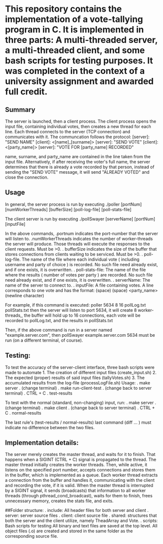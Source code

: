 # This repository contains the implementation of a vote-tallying program in C. It is implemented in three parts: A multi-threaded server, a multi-threaded client, and some bash scripts for testing purposes. It was completed in the context of a university assignment and awarded full credit.

## Summary
The server is launched, then a client process. The client process opens the input file, containing individual votes, then creates a new thread for each line. Each thread connects to the server (TCP connection) and communicates with it. The communcation follows the protocol:
	[server]: "SEND NAME"
	[client]:  <[name]_[surname]>
	[server]: "SEND VOTE"
	[client]: <[party_name]>
	[server]: "VOTE FOR [party_name] RECORDED"

name, surname, and party_name are contained in the line taken from the input file.
Alternatively, if after receiving the voter's full name, the server determines that there is already a vote recorded by that person, instead of sending the "SEND VOTE" message, it will send "ALREADY VOTED" and close the connection.


## Usage

In general, the server process is run by executing
	./poller [portNum] [numWorkerThreads] [bufferSize] [poll-log-file] [poll-stats-file]

The client server is run by executing
	./pollSwayer [serverName] [portNum] [inputFile]

In the above commands,
	.portnum indicates the port-number that the server will listen to.
	.numWorkerThreads indicates the number of worker-threads the server will produce. Those threads will execute the responses to the client requests. Must be >0.
	. bufferSize indicates the size of the buffer that stores connections from clients waiting to be serviced. Must be >0.
	. poll-log-file. The name of the file where each individual vote ( including username and party of choice ) is recorded. No such file need already exist, and if one exists, it is overwritten.
	. poll-stats-file: The name of the file where the results ( number of votes per party ) are recorded.  No such file need already exist, and if one exists, it is overwritten.
	. serverName: The name of the server to connect to.
	. inputFile: A file containing votes. A line corresponds to one vote and has the format:
		<name> (space) <surname> (space) <party_name> (newline character)

For example, if this command is executed:
	 poller 5634 8 16 pollLog.txt pollStats.txt
then the server will listen to port 5634, it will create 8 worker-threads,, the buffer will hold up to 16 connections, each vote will be recorded to pollLog.txt, and the results in pollStats.txt

Then, if the above command is run in a server named "example.server.com", then
	pollSwayer example.server.com 5634 <inputFile> must be run (on a different terminal, of course).


## Testing:
To test the accuracy of the server-client interface, three bash scripts were made to automate
	1. The creation of different input files (create_input.sh)
	2. The expected (proper) results of said input files (tallyVotes.sh)
	3. The accumulated results from the log-file (processLogFile.sh)
Usage:
	. make server
	. (change terminal)
	. make run-client-test
	. (change back to server terminal)
	. CTRL + C
	. test-results

To test with the normal (standard, non-changing) input, run:
	. make server
	. (change terminal)
	. make client
	. (change back to server terminal)
	. CTRL + C
	. normal-results

The last rule's (test-results / normal-results) last command (diff ... ) must indicate no difference between the two files.
	


## Implementation details:
The server merely creates the master thread, and waits for it to finish. That happens when a SIGINT (CTRL + C) signal is propagated to the thread. The master thread initially creates the worker threads. Then, while active, it listens on the specified port number, accepts connections and stores them in the buffer, which is implemented as a queue. Each worker thread extracts a connection from the buffer and handles it, communicating with the client and recording the vote, if it is valid.
When the master thread is interrupted by a SIGINT signal, it sends (broadcasts) that information to all worker threads (through pthread_cond_broadcast), waits for them to finish, frees unnecessary memory, creates the stats file, and exits.

##Folder structure:
	. include: All header files for both server and client
	. server: server source files
	. client: client source file
	. shared: structures that both the server and the client utilize, namely TheadArray and Vote.
	. scripts: Bash scripts for testing
All binary and text files are saved at the top level. All object files (.o) are created and stored in the same folder as the corresponding source file.
		
	

	
					
